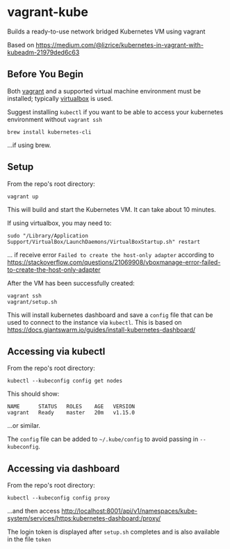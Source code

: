 
# vagrant-kube

Builds a ready-to-use network bridged Kubernetes VM using vagrant

Based on <https://medium.com/@lizrice/kubernetes-in-vagrant-with-kubeadm-21979ded6c63>

## Before You Begin

Both [vagrant](https://www.vagrantup.com/) and a supported virtual
machine environment must be installed; typically
[virtualbox](https://www.virtualbox.org/) is used.

Suggest installing `kubectl` if you want to be able to access your
kubernetes environment without `vagrant ssh`

    brew install kubernetes-cli

...if using brew.


## Setup

From the repo's root directory:

    vagrant up

This will build and start the Kubernetes VM. It can take about 10 minutes.

If using virtualbox, you may need to:

    sudo "/Library/Application Support/VirtualBox/LaunchDaemons/VirtualBoxStartup.sh" restart

... if receive error `Failed to create the host-only adapter` according to <https://stackoverflow.com/questions/21069908/vboxmanage-error-failed-to-create-the-host-only-adapter>

After the VM has been successfully created:

    vagrant ssh
    vagrant/setup.sh

This will install kubernetes dashboard and save a `config` file that
can be used to connect to the instance via `kubectl`. This is based
on <https://docs.giantswarm.io/guides/install-kubernetes-dashboard/>


## Accessing via kubectl

From the repo's root directory:

    kubectl --kubeconfig config get nodes

This should show:

    NAME      STATUS   ROLES    AGE   VERSION
    vagrant   Ready    master   20m   v1.15.0

...or similar.

The `config` file can be added to `~/.kube/config` to avoid passing
in `--kubeconfig`.


## Accessing via dashboard


From the repo's root directory:

    kubectl --kubeconfig config proxy

...and then access <http://localhost:8001/api/v1/namespaces/kube-system/services/https:kubernetes-dashboard:/proxy/>

The login token is displayed after `setup.sh` completes and is also
available in the file `token`
